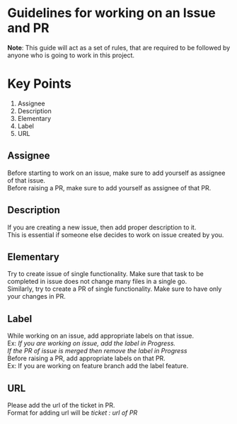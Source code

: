 # Guidelines for working on an Issue and PR

**Note**: This guide will act as a set of rules, that are required to be followed by anyone who is going to work in this project.

# Key Points
1. Assignee
2. Description
3. Elementary
4. Label
5. URL

## Assignee
Before starting to work on an issue, make sure to add yourself as assignee of that issue.<br>
Before raising a PR, make sure to add yourself as assignee of that PR.

## Description
If you are creating a new issue, then add proper description to it. <br> This is essential if someone else decides to work on issue created by you.

## Elementary
Try to create issue of single functionality. Make sure that task to be completed in issue does not change many files in a single go. <br>
Similarly, try to create a PR of single functionality. Make sure to have only your changes in PR. 

## Label
While working on an issue, add appropriate labels on that issue. <br>
Ex: *If you are working on issue, add the label in Progress.*<br>
    *If the PR of issue is merged then remove the label in Progress*<br>
Before raising a PR, add appropriate labels on that PR. <br>
Ex: If you are working on feature branch add the label feature.

## URL
Please add the url of the ticket in PR.<br>
Format for adding url will be *ticket : url of PR*


